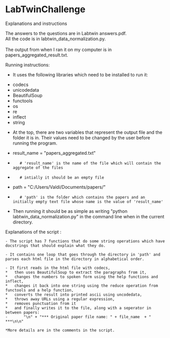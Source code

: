 # LabTwinChallenge


Explanations and instructions

The answers to the questions are in Labtwin answers.pdf. <br>
All the code is in labtwin_data_normalization.py. <br>
<br>
The output from when I ran it on my computer is in papers_aggregated_result.txt.

Running instructions: 


-	It uses the following libraries which need to be installed to run it:
*	 codecs
*	 unicodedata 
*	BeautifulSoup
*	 functools
*	 os
*	 re 
*	 inflect 
*	 string 


-	At the top, there are two variables that represent the output file and the folder it is in. Their values need to be changed by the user before running the program.

*	result_name = "papers_aggregated.txt"
		
*		 # 'result_name' is the name of the file which will contain the aggregate of the files 
*		 # intially it should be an empty file
	 
*	path = "C:/Users/Valdi/Documents/papers/"
*		 # 'path' is the folder which contains the papers and an initially empty text file whose name is the value of 'result_name'


- Then running it should be as simple as writing "python labtwin_data_normalization.py" in the command line when in the current directory.
	
	
Explanations of the script : 

	- The script has 7 functions that do some string operations which have docstrings that should explain what they do.
	
	- It contains one loop that goes through the directory in 'path' and parses each html file in the directory in alphabetical order. 
	
	- It first reads in the html file with codecs, 
	*	then uses BeautifulSoup to extract the paragraphs from it,
	*	changes the numbers to spoken form using the help functions and inflect, 
	*	changes it back into one string using the reduce operation from functools and a help function,
	*	converts the result into printed ascii using uncodedata,
	*	throws away URLs using a regular expression,
	*	removes punctuation from it
	*	and finally writes it to the file, along with a seperator in between papers:
	-		"\n" + "*** Original paper file name: " + file_name  + " ***\n\n"
	
	*More details are in the comments in the script. 
			
	
